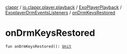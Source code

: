 [clappr](../../../index.md) / [io.clappr.player.playback](../../index.md) / [ExoPlayerPlayback](../index.md) / [ExoplayerDrmEventsListeners](index.md) / [onDrmKeysRestored](.)

# onDrmKeysRestored

`fun onDrmKeysRestored(): `[`Unit`](https://kotlinlang.org/api/latest/jvm/stdlib/kotlin/-unit/index.html)